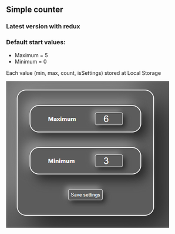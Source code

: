 ## Simple counter

### Latest version with redux

### Default start values:

- Maximum = 5
- Minimum = 0

Each value (min, max, count, isSettings) stored at Local Storage

![img.png](src/images/img.png)
